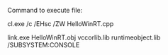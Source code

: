 Command to execute file:

cl.exe /c /EHsc /ZW HelloWinRT.cpp

link.exe HelloWinRT.obj vccorlib.lib runtimeobject.lib /SUBSYSTEM:CONSOLE